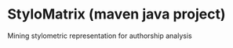 StyloMatrix (maven java project)
===========

Mining stylometric representation for authorship analysis

